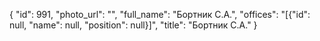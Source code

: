 {
    "id": 991,
    "photo_url": "",
    "full_name": "Бортник С.А.",
    "offices": "[{\"id\": null, \"name\": null, \"position\": null}]",
    "title": "Бортник С.А."
}